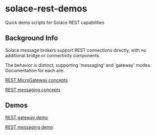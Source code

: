 # solace-rest-demos
Quick demo scripts for Solace REST capabilities

## Background Info

Solace message brokers support REST connections directly, with no additional bridge or connectivity components.

The behavior is distinct, supporting 'messaging' and 'gateway' modes. Documentation for each are:

[REST MicroGateway concepts](https://docs.solace.com/Features/REST-Gateway-Concepts/REST-Gateway-Concepts.htm)

[REST messaging concepts](https://docs.solace.com/Open-APIs-Protocols/Using-REST.htm)

## Demos

[REST gateway demo](gateway/)

[REST messaging demo](messaging/)
